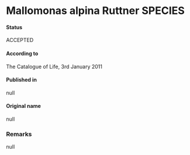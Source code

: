 Mallomonas alpina Ruttner SPECIES
=======

#### Status
ACCEPTED

#### According to
The Catalogue of Life, 3rd January 2011

#### Published in
null

#### Original name
null

### Remarks
null